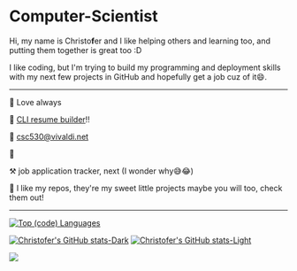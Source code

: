 # Computer-Scientist

Hi, my name is Christo**f**er and I like helping others and learning too, and putting them together is great too :D

I like coding, but I'm trying to build my programming and deployment skills with my next few projects in GitHub and hopefully get a job cuz of it😄.

<!-- Since graduating, I've been looking for a job in computer science or where I can at least use some these skills and knowledge I learned from my degree. But the memes were true and my experiences and abilities just don't seem to be enough for these employers. -->
<!-- like it's been eons since and this is a love letter to family afar off 😂 -->



---------------------------------------------------------------------------------------------------------------------------------------------------------------------------------------------------------------------------------------------------------------------------------------------------------

🖤 Love always

🤖 [CLI resume builder](https://github.com/csc530/resumer)!!

📨 [csc530@vivaldi.net](https://csc530.ca)

💸 

⚒️ job application tracker, next (I wonder why😅😂)

🌟 I like my repos, they're my sweet little projects maybe you will too, check them out!

---------------------------------------------------------------------------------------------------------------------------------------------------------------------------------------------------------------------------------------------------------------------------------------------------------

[![Top (code) Languages](https://github-readme-stats.vercel.app/api/top-langs/?username=csc530&layout=compact&bg_color=90,242938,7395DF&text_color=fefefe)](https://github.com/anuraghazra/github-readme-stats)

[![Christofer's GitHub stats-Dark](https://github-readme-stats.vercel.app/api?username=csc530&show_icons=true&theme=blueberry#gh-dark-mode-only)](https://github.com/anuraghazra/github-readme-stats#gh-dark-mode-only)
[![Christofer's GitHub stats-Light](https://github-readme-stats.vercel.app/api?username=csc530&show_icons=true&theme=buefy#gh-light-mode-only)](https://github.com/anuraghazra/github-readme-stats#gh-light-mode-only)


<!---
csc530/csc530 is a ✨ special ✨ repository because its `README.md` (this file) appears on your GitHub profile.
You can click the Preview link to take a look at your changes.
--->
[![](https://visitcount.itsvg.in/api?id=csc530&label=Site%20Views&icon=5&pretty=true)](https://visitcount.itsvg.in)

